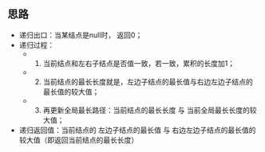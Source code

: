 ## 思路


- 递归出口：当某结点是null时， 返回0；
- 递归过程：
    -  1. 当前结点和左右子结点是否值一致，若一致，累积的长度加1；
    -  2. 当前结点的最长长度就是，左边子结点的最长值与右边左边子结点的最长值的较大值；
    -  3. 再更新全局最长路径：当前结点的最长长度 与 当前全局最长长度的较大值；
- 递归返回值：当前结点的 左边子结点的最长值 与 右边左边子结点的最长值的较大值（即返回当前结点的最长长度）